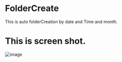 # FolderCreate
This is auto folderCreation by date and Time and month.
# This is screen shot.

![image](https://user-images.githubusercontent.com/13798766/152926862-0b68311f-e5bb-4e85-99db-5fb57dc8ab1d.png)
